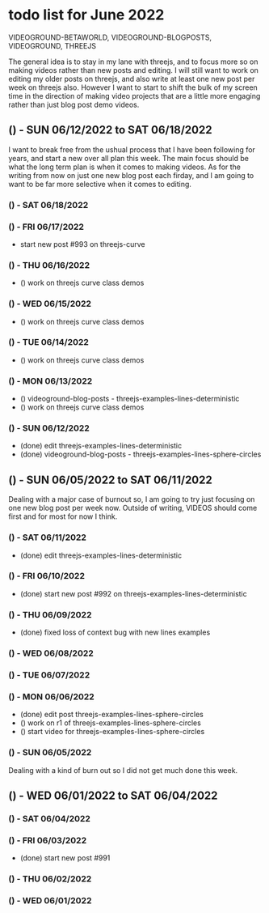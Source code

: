 # todo list for June 2022

VIDEOGROUND-BETAWORLD, VIDEOGROUND-BLOGPOSTS, VIDEOGROUND, THREEJS

The general idea is to stay in my lane with threejs, and to focus more so on making videos rather than new posts and editing. I will still want to work on editing my older posts on threejs, and also write at least one new post per week on threejs also. However I want to start to shift the bulk of my screen time in the direction of making video projects that are a little more engaging rather than just blog post demo videos.

<!-- ////////// //////////
    WEEK 3
/////////////// ///////-->

## () - SUN 06/12/2022 to  SAT 06/18/2022

I want to break free from the ushual process that I have been following for years, and start a new over all plan this week. The main focus should be what the long term plan is when it comes to making videos. As for the writing from now on just one new blog post each firday, and I am going to want to be far more selective when it comes to editing.

### () - SAT 06/18/2022

### () - FRI 06/17/2022
* start new post #993 on threejs-curve

### () - THU 06/16/2022
* () work on threejs curve class demos

### () - WED 06/15/2022
* () work on threejs curve class demos

### () - TUE 06/14/2022
* () work on threejs curve class demos

### () - MON 06/13/2022
* () videoground-blog-posts - threejs-examples-lines-deterministic
* () work on threejs curve class demos

### () - SUN 06/12/2022
* (done) edit threejs-examples-lines-deterministic
* (done) videoground-blog-posts - threejs-examples-lines-sphere-circles

<!-- ////////// //////////
    WEEK 2
/////////////// ///////-->

## () - SUN 06/05/2022 to  SAT 06/11/2022

Dealing with a major case of burnout so, I am going to try just focusing on one new blog post per week now. Outside of writing, VIDEOS should come first and for most for now I think.

### () - SAT 06/11/2022
* (done) edit threejs-examples-lines-deterministic

### () - FRI 06/10/2022
* (done) start new post #992 on threejs-examples-lines-deterministic

### () - THU 06/09/2022
* (done) fixed loss of context bug with new lines examples

### () - WED 06/08/2022

### () - TUE 06/07/2022

### () - MON 06/06/2022
* (done) edit post threejs-examples-lines-sphere-circles
* () work on r1 of threejs-examples-lines-sphere-circles
* () start video for threejs-examples-lines-sphere-circles

### () - SUN 06/05/2022

<!-- ////////// //////////
    WEEK 1
/////////////// ///////-->

Dealing with a kind of burn out so I did not get much done this week.

## () - WED 06/01/2022 to  SAT 06/04/2022

### () - SAT 06/04/2022

### () - FRI 06/03/2022
* (done) start new post #991

### () - THU 06/02/2022

### () - WED 06/01/2022